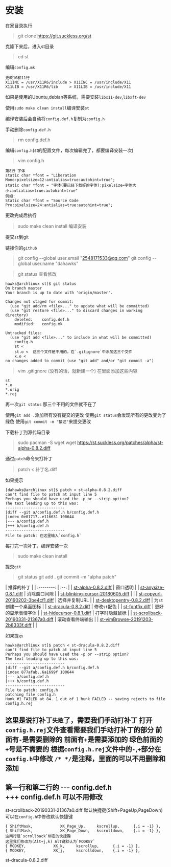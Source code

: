 # 安装
在家目录执行
> git clone https://git.suckless.org/st

克隆下来后，进入st目录
> cd st

编辑`config.mk`

```
更改10和11行
X11INC = /usr/X11R6/include > X11INC = /usr/include/X11 
X11LIB = /usr/X11R6/lib     > X11LIB = /usr/include/X11
```

如果是使用的Ubuntu,debian等系统，需要安装`libx11-dev`,`libxft-dev`

使用`sudo make clean install`编译安装`st`

编译安装后会自动将`config.def.h`复制为`config.h`

手动删除`config.def.h`
> rm config.def.h

编辑`config.h`(st的配置文件，每次编辑完了，都要编译安装一次)
> vim config.h

```
第8行 字体
static char *font = "Liberation Mono:pixelsize=12:antialias=true:autohint=true";
static char *font = "字体(要已经下载好的字体):pixelsize=字体大小:antialias=true:autohint=true"
例如:
Static char *font = "Source Code Pro:pixelsize=24:antialias=true:autohint=true";
```

更改完成后执行
> sudo make clean install
编译安装

提交`st`到git

链接你的`github`
> git config --global user.email "2548171533@qq.com"
> git config --global user.name "dahawks"

> git status 查看修改

```
hawks@archlinux st]$ git status 
On branch master
Your branch is up to date with 'origin/master'.  

Changes not staged for commit:   
  (use "git add/rm <file>..." to update what will be committed)   
  (use "git restore <file>..." to discard changes in working directory)         
	deleted:    config.def.h         
	modified:   config.mk  

Untracked files:   
  (use "git add <file>..." to include in what will be committed)
  	config.h         
	st <        
	st.o <	这三个文件是不用的，在`.gitignore`中添加这三个文件
	x.o <
no changes added to commit (use "git add" and/or "git commit -a")
```

> vim .gitignore (没有的话，就新建一个)
在里面添加这些内容

```
st   
*.o   
*.orig   
*.rej
```

再一次`git status`
那三个不用的文件就不在了

使用`git add .`添加所有没有提交的更改
使用`git status`会发现所有的更改变为了绿色
使用`git commit -m "描述"`来提交更改

下载补丁到源代码目录
> sudo pacman -S wget
> wget https://st.suckless.org/patches/alpha/st-alpha-0.8.2.diff

通过`patch`命令来打补丁
> patch < 补丁名.diff

如果提示
```
[dahawks@archlinux st]$ patch < st-alpha-0.8.2.diff 
can't find file to patch at input line 5 
Perhaps you should have used the -p or --strip option? 
The text leading up to this was: 
-------------------------- 
|diff --git a/config.def.h b/config.def.h 
|index 0e01717..e116631 100644 
|--- a/config.def.h 
|+++ b/config.def.h 
-------------------------- 
File to patch: 在这里输入`config.h`
```

每打完一次补丁，编译安装一次
> sudo make clean install

提交`git`
> git status
> git add .
> git commit -m "alpha patch"

| 推荐的补丁 |
| :--------: | :--: |
| [st-alpha-0.8.2.diff](https://st.suckless.org/patches/alpha/) | 窗口透明 |
| [st-anysize-0.8.1.diff](https://st.suckless.org/patches/anysize/) | 消除窗口间隙 |
| [st-blinking-cursor-20180605.diff]()  |  |
| [st-copyurl-20190202-3be4cf1.diff](https://st.suckless.org/patches/copyurl/) | 选择并复制URL |
| [st-desktopentry-0.8.2.diff](https://st.suckless.org/patches/desktopentry/) | 为`st`创建一个桌面图标 |
| [st-dracula-0.8.2.diff](https://st.suckless.org/patches/dracula/) | 修改`st`配色 |
| [st-fontfix.diff]() | 更好的显示表情字体 |
| [st-hidecursor-0.8.1.diff](https://st.suckless.org/patches/hidecursor/) | 打字时隐藏鼠标 |
| [st-scrollback-20190331-21367a0.diff](https://st.suckless.org/patches/scrollback/) | 滚动查看终端输出 |
| [st-vimBrowse-20191203-2b8333f.diff]() |  |


如果提示
```
hawks@archlinux st]$ patch < st-dracula-0.8.2.diff 
can't find file to patch at input line 5 
Perhaps you should have used the -p or --strip option? 
The text leading up to this was: 
-------------------------- 
|diff --git a/config.def.h b/config.def.h 
|index 877afab..6a1699f 100644 
|--- a/config.def.h 
|+++ b/config.def.h 
-------------------------- 
File to patch: config.h 
patching file config.h 
Hunk #1 FAILED at 84. 1 out of 1 hunk FAILED -- saving rejects to file config.h.rej
```
这里是说打补丁`失败`了，需要我们手动打补丁
打开`config.h.rej`文件查看需要我们手动打补丁的部分
前面有`-`是需要删除的
前面有`+`是需要添加的
绿色前面的`+`号是不需要的
根据`config.h.rej`文件中的`-`,`+`部分在`config.h`中修改
`/* */`是注释，里面的可以不用删除和添加
-----------------
第一行和第二行的 
--- config.def.h   
+++ config.def.h
可以不用修改
-----------------

 st-scrollback-20190331-21367a0.diff 
默认快捷键(Shift+PageUp,PageDown)
可以在`config.h`中修改默认快捷键
```
{ ShiftMask,            XK_Page_Up,     kscrollup,      {.i = -1} }, 
{ ShiftMask,            XK_Page_Down,   kscrolldown,    {.i = -1} },
这两行是`scrollback`绑定的快捷键
这里我们修改为(Alt+j,k) Alt键默认为`MODKEY`
{ MODKEY,            XK_k,     kscrollup,      {.i = -1} }, 
{ MODKEY,            XK_j,     kscrolldown,    {.i = -1} },
```

st-dracula-0.8.2.diff












